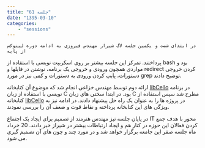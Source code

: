 ```yaml
---
title: "جلسه 61"
date: "1395-03-10"
categories:
    - "sessions"
---
```

    در ابتدای شصت و یکمین جلسه لاگ شیرار مهندس فیروزی به ادامه دوره لینوکس از پایه
پرداختند. تمرکز این جلسه بیشتر بر روی اسکریپت نویسی با استفاده از bash بود و
مواردی همچون ورودی و خروجی یک برنامه، نوشتن در فایلها و redirect کردن خروجی
دستورات، پایپ کردن ورودی به دستورات و کمی نیز در مورد grep توضیح دادند.

ارائه دوم توسط مهندس خزاعی انجام شد که موضوع آن کتابخانه
[libCello](https://shirazlug.ir/libcello/) در برنامه نویسی با استفاده از زبان
C بود. در ابتدا سختی های زبان C مطرح شد سپس استفاده از کتابخانه
[libCello](https://shirazlug.ir/libcello/) در پروژه ها را به عنوان یک راه حل
پیشنهاد دادند. در ادامه نیز به ویژگی های این کتابخانه پرداخته و نقاط قوت و ضعف
آن را بررسی نمودند.

در پایان جلسه نیز مهندس هنرمند از تصمیم برای ایجاد یک اجتماع IT محور با هدف
جمع کردن فعالان این حوزه در کنار هم و ایجاد ارتباطات بیشتر در شیراز خبر دادند.
20 خرداد ماه جلسه صفر این جامعه برگزار خواهد شد و در مورد چند و چون های آن
تصمیم گیری می شود.


